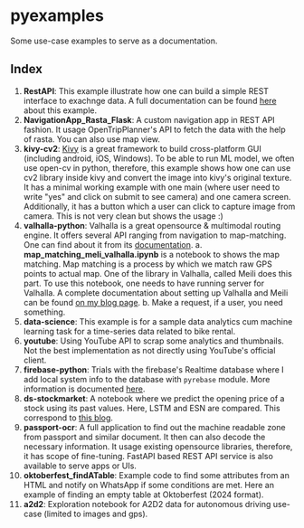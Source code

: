 # pyexamples
Some use-case examples to serve as a documentation. 

## Index
1. **RestAPI**: This example illustrate how one can build a simple REST interface to exachnge data. A full documentation can be found [here](https://ikespand.github.io/posts/RestAPI_with_Python/ "RestAPI") about this example.
2. **NavigationApp_Rasta_Flask**: A custom navigation app in REST API fashion. It usage OpenTripPlanner's API to fetch the data with the help of rasta. You can also use map view. 
3. **kivy-cv2**: [Kivy](https://kivy.org/ "Kivy") is a great framework to build cross-platform GUI (including android, iOS, Windows). To be able to run ML model, we often use open-cv in python, therefore, this example shows how one can use cv2 library inside kivy and convert the image into kivy's original texture. It has a minimal working example with one main (where user need to write "yes" and click on submit to see camera) and one camera screen. Additionally, it has a button which a user can click to capture image from camera. This is not very clean but shows the usage :)
4. **valhalla-python**: Valhalla is a great opensource & multimodal routing engine. It offers several API ranging from navigation to map-matching. One can find about it from its [documentation](https://valhalla.readthedocs.io/en/latest/ "documentation").
	a. **map_matching_meli_valhalla.ipynb** is a notebook to shows the map matching. Map matching is a process by which we match raw GPS points to actual map. One of the library in Valhalla, called Meili does this part. To use this notebook, one needs to have running server for Valhalla. A complete documentation about setting up Valhalla and Meili can be found [on my blog page](map_matching_meli_valhalla.ipynb "here").
	b. Make a request, if a user, you need something.
5. **data-science**: This example is for a sample data analytics cum machine learning task for a time-series data related to bike rental.
6. **youtube**: Using YouTube API to scrap some analytics and thumbnails. Not the best implementation as not directly using YouTube's official client.
7. **firebase-python**: Trials with the firebase's Realtime database where I add local system info to the database with `pyrebase` module. More information is documented [here](https://ikespand.github.io/posts/firebase/).
8. **ds-stockmarket**: A notebook where we predict the opening price of a stock using its past values. Here, LSTM and ESN are compared. This correspond to [this blog](https://ikespand.github.io/posts/ml-for-stock-market-1/). 
9. **passport-ocr**: A full application to find out the machine readable zone from passport and similar document. It then can also decode the necessary information. It usage existing opensource libraries, therefore, it has scope of fine-tuning. FastAPI based REST API service is also available to serve apps or UIs.
10. **oktoberfest_findATable**: Example code to find some attributes from an HTML and notify on WhatsApp if some conditions are met. Here an example of finding an empty table at Oktoberfest (2024 format).
11. **a2d2**: Exploration notebook for A2D2 data for autonomous driving use-case (limited to images and gps).